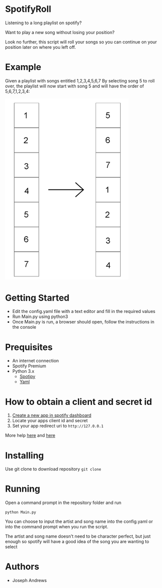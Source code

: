 # SpotifyRoll

Listening to a long playlist on spotify?

Want to play a new song without losing your position?

Look no further, this script will roll your songs so you can continue on your position later on where you left off.

# Example

Given a playlist with songs entitled 1,2,3,4,5,6,7
By selecting song 5 to roll over, the playlist will now start with song 5 and will have the order of 5,6,7,1,2,3,4:

<img src="https://raw.githubusercontent.com/Joseph-33/SpotifyRoll/master/Boxes.png" width="400">




# Getting Started
- Edit the config.yaml file with a text editor and fill in the required values
- Run Main.py using python3
- Once Main.py is run, a browser should open, follow the instructions in the console

# Prequisites
- An internet connection
- Spotify Premium
- Python 3.x
  - [Spotipy](https://pypi.org/project/spotipy/)
  - [Yaml](https://pypi.org/project/PyYAML/)

# How to obtain a client and secret id
1. [Create a new app in spotify dashboard](https://developer.spotify.com/dashboard/applications)
2. Locate your apps client id and secret
3. Set your app redirect uri to `http://127.0.0.1`

More help [here](https://developer.spotify.com/documentation/general/guides/authorization-guide/) and [here](https://spotipy.readthedocs.io/en/2.12.0/#authorization-code-flow)

# Installing
Use git clone to download repository
`
git clone
`

# Running
Open a command prompt in the repository folder and run
```
python Main.py
```
You can choose to input the artist and song name into the config.yaml or into the command prompt when you run the script.

The artist and song name doesn't need to be character perfect, but just enough so spotify will have a good idea of the song you are wanting to select



# Authors
- Joseph Andrews


